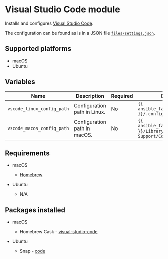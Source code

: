 # Visual Studio Code module

Installs and configures [Visual Studio Code](https://code.visualstudio.com/).

The configuration can be found as is in a JSON file [`files/settings.json`](files/settings.json).

## Supported platforms

* macOS
* Ubuntu

## Variables

| Name                       | Description                        | Required | Default                                                                 |
|----------------------------|------------------------------------|----------|-------------------------------------------------------------------------|
| `vscode_linux_config_path` | Configuration path in Linux.       | No       | `{{ ansible_facts['user_dir'] }}/.config/Code/User`                     |
| `vscode_macos_config_path` | Configuration path in macOS.       | No       | `{{ ansible_facts['user_dir'] }}/Library/Application Support/Code/User` |

## Requirements

* macOS
  * [Homebrew](../homebrew/README.md)

* Ubuntu
  * N/A

## Packages installed

* macOS
  * Homebrew Cask - [visual-studio-code](https://formulae.brew.sh/cask/visual-studio-code)

* Ubuntu
  * Snap - [code](https://snapcraft.io/code)
